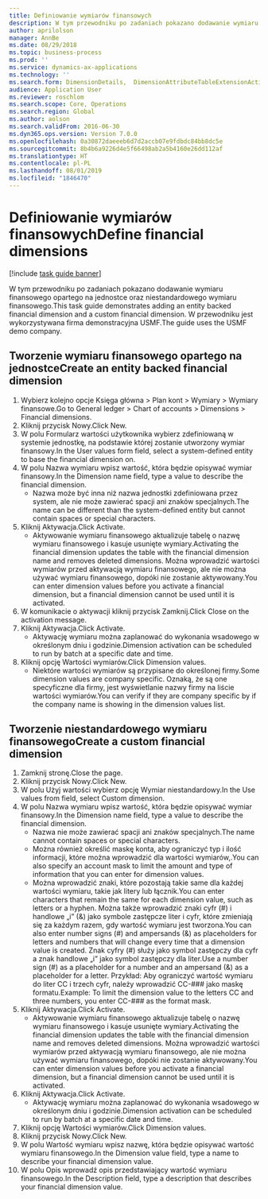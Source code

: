 ```yaml
---
title: Definiowanie wymiarów finansowych
description: W tym przewodniku po zadaniach pokazano dodawanie wymiaru finansowego opartego na jednostce oraz niestandardowego wymiaru finansowego.
author: aprilolson
manager: AnnBe
ms.date: 08/29/2018
ms.topic: business-process
ms.prod: ''
ms.service: dynamics-ax-applications
ms.technology: ''
ms.search.form: DimensionDetails,  DimensionAttributeTableExtensionActivate, DimensionValueDetails
audience: Application User
ms.reviewer: roschlom
ms.search.scope: Core, Operations
ms.search.region: Global
ms.author: aolson
ms.search.validFrom: 2016-06-30
ms.dyn365.ops.version: Version 7.0.0
ms.openlocfilehash: 0a30872daeeeb6d7d2accb07e9fdbdc84bb8dc5e
ms.sourcegitcommit: 8b4b6a9226d4e5f66498ab2a5b4160e26dd112af
ms.translationtype: HT
ms.contentlocale: pl-PL
ms.lasthandoff: 08/01/2019
ms.locfileid: "1846470"
---
```

# <a name="define-financial-dimensions"></a><span data-ttu-id="a838f-103">Definiowanie wymiarów finansowych</span><span class="sxs-lookup"><span data-stu-id="a838f-103">Define financial dimensions</span></span>

[!include [task guide banner](../../includes/task-guide-banner.md)]

<span data-ttu-id="a838f-104">W tym przewodniku po zadaniach pokazano dodawanie wymiaru finansowego opartego na jednostce oraz niestandardowego wymiaru finansowego.</span><span class="sxs-lookup"><span data-stu-id="a838f-104">This task guide demonstrates adding an entity backed financial dimension and a custom financial dimension.</span></span>  <span data-ttu-id="a838f-105">W przewodniku jest wykorzystywana firma demonstracyjna USMF.</span><span class="sxs-lookup"><span data-stu-id="a838f-105">The guide uses the USMF demo company.</span></span>


## <a name="create-an-entity-backed-financial-dimension"></a><span data-ttu-id="a838f-106">Tworzenie wymiaru finansowego opartego na jednostce</span><span class="sxs-lookup"><span data-stu-id="a838f-106">Create an entity backed financial dimension</span></span>
1. <span data-ttu-id="a838f-107">Wybierz kolejno opcje Księga główna > Plan kont > Wymiary > Wymiary finansowe.</span><span class="sxs-lookup"><span data-stu-id="a838f-107">Go to General ledger > Chart of accounts > Dimensions > Financial dimensions.</span></span>
2. <span data-ttu-id="a838f-108">Kliknij przycisk Nowy.</span><span class="sxs-lookup"><span data-stu-id="a838f-108">Click New.</span></span>
3. <span data-ttu-id="a838f-109">W polu Formularz wartości użytkownika wybierz zdefiniowaną w systemie jednostkę, na podstawie której zostanie utworzony wymiar finansowy.</span><span class="sxs-lookup"><span data-stu-id="a838f-109">In the User values form field, select a system-defined entity to base the financial dimension on.</span></span> 
4. <span data-ttu-id="a838f-110">W polu Nazwa wymiaru wpisz wartość, która będzie opisywać wymiar finansowy.</span><span class="sxs-lookup"><span data-stu-id="a838f-110">In the Dimension name field, type a value to describe the financial dimension.</span></span>
    * <span data-ttu-id="a838f-111">Nazwa może być inna niż nazwa jednostki zdefiniowana przez system, ale nie może zawierać spacji ani znaków specjalnych.</span><span class="sxs-lookup"><span data-stu-id="a838f-111">The name can be different than the system-defined entity but cannot contain spaces or special characters.</span></span>  
5. <span data-ttu-id="a838f-112">Kliknij Aktywacja.</span><span class="sxs-lookup"><span data-stu-id="a838f-112">Click Activate.</span></span>
    * <span data-ttu-id="a838f-113">Aktywowanie wymiaru finansowego aktualizuje tabelę o nazwę wymiaru finansowego i kasuje usunięte wymiary.</span><span class="sxs-lookup"><span data-stu-id="a838f-113">Activating the financial dimension updates the table with the financial dimension name and removes deleted dimensions.</span></span> <span data-ttu-id="a838f-114">Można wprowadzić wartości wymiarów przed aktywacją wymiaru finansowego, ale nie można używać wymiaru finansowego, dopóki nie zostanie aktywowany.</span><span class="sxs-lookup"><span data-stu-id="a838f-114">You can enter dimension values before you activate a financial dimension, but a financial dimension cannot be used until it is activated.</span></span>  
6. <span data-ttu-id="a838f-115">W komunikacie o aktywacji kliknij przycisk Zamknij.</span><span class="sxs-lookup"><span data-stu-id="a838f-115">Click Close on the activation message.</span></span>
7. <span data-ttu-id="a838f-116">Kliknij Aktywacja.</span><span class="sxs-lookup"><span data-stu-id="a838f-116">Click Activate.</span></span>
    * <span data-ttu-id="a838f-117">Aktywację wymiaru można zaplanować do wykonania wsadowego w określonym dniu i godzinie.</span><span class="sxs-lookup"><span data-stu-id="a838f-117">Dimension activation can be scheduled to run by batch at a specific date and time.</span></span>  
8. <span data-ttu-id="a838f-118">Kliknij opcję Wartości wymiarów.</span><span class="sxs-lookup"><span data-stu-id="a838f-118">Click Dimension values.</span></span>
    * <span data-ttu-id="a838f-119">Niektóre wartości wymiarów są przypisane do określonej firmy.</span><span class="sxs-lookup"><span data-stu-id="a838f-119">Some dimension values are company specific.</span></span> <span data-ttu-id="a838f-120">Oznaką, że są one specyficzne dla firmy, jest wyświetlanie nazwy firmy na liście wartości wymiarów.</span><span class="sxs-lookup"><span data-stu-id="a838f-120">You can verify if they are company specific by if the company name is showing in the dimension values list.</span></span>  

## <a name="create-a-custom-financial-dimension"></a><span data-ttu-id="a838f-121">Tworzenie niestandardowego wymiaru finansowego</span><span class="sxs-lookup"><span data-stu-id="a838f-121">Create a custom financial dimension</span></span>
1. <span data-ttu-id="a838f-122">Zamknij stronę.</span><span class="sxs-lookup"><span data-stu-id="a838f-122">Close the page.</span></span>
2. <span data-ttu-id="a838f-123">Kliknij przycisk Nowy.</span><span class="sxs-lookup"><span data-stu-id="a838f-123">Click New.</span></span>
3. <span data-ttu-id="a838f-124">W polu Użyj wartości wybierz opcję Wymiar niestandardowy.</span><span class="sxs-lookup"><span data-stu-id="a838f-124">In the Use values from field, select Custom dimension.</span></span>
4. <span data-ttu-id="a838f-125">W polu Nazwa wymiaru wpisz wartość, która będzie opisywać wymiar finansowy.</span><span class="sxs-lookup"><span data-stu-id="a838f-125">In the Dimension name field, type a value to describe the financial dimension.</span></span>
    * <span data-ttu-id="a838f-126">Nazwa nie może zawierać spacji ani znaków specjalnych.</span><span class="sxs-lookup"><span data-stu-id="a838f-126">The name cannot contain spaces or special characters.</span></span>  
    * <span data-ttu-id="a838f-127">Można również określić maskę konta, aby ograniczyć typ i ilość informacji, które można wprowadzić dla wartości wymiarów,.</span><span class="sxs-lookup"><span data-stu-id="a838f-127">You can also specify an account mask to limit the amount and type of information that you can enter for dimension values.</span></span>   
    * <span data-ttu-id="a838f-128">Można wprowadzić znaki, które pozostają takie same dla każdej wartości wymiaru, takie jak litery lub łącznik.</span><span class="sxs-lookup"><span data-stu-id="a838f-128">You can enter characters that remain the same for each dimension value, such as letters or a hyphen.</span></span> <span data-ttu-id="a838f-129">Można także wprowadzić znaki cyfr (#) i handlowe „i” (&) jako symbole zastępcze liter i cyfr, które zmieniają się za każdym razem, gdy wartość wymiaru jest tworzona.</span><span class="sxs-lookup"><span data-stu-id="a838f-129">You can also enter number signs (#) and ampersands (&) as placeholders for letters and numbers that will change every time that a dimension value is created.</span></span> <span data-ttu-id="a838f-130">Znak cyfry (#) służy jako symbol zastępczy dla cyfr a znak handlowe „i” jako symbol zastępczy dla liter.</span><span class="sxs-lookup"><span data-stu-id="a838f-130">Use a number sign (#) as a placeholder for a number and an ampersand (&) as a placeholder for a letter.</span></span>  <span data-ttu-id="a838f-131">Przykład: Aby ograniczyć wartość wymiaru do liter CC i trzech cyfr, należy wprowadzić CC-### jako maskę formatu.</span><span class="sxs-lookup"><span data-stu-id="a838f-131">Example: To limit the dimension value to the letters CC and three numbers, you enter CC-### as the format mask.</span></span>  
5. <span data-ttu-id="a838f-132">Kliknij Aktywacja.</span><span class="sxs-lookup"><span data-stu-id="a838f-132">Click Activate.</span></span>
    * <span data-ttu-id="a838f-133">Aktywowanie wymiaru finansowego aktualizuje tabelę o nazwę wymiaru finansowego i kasuje usunięte wymiary.</span><span class="sxs-lookup"><span data-stu-id="a838f-133">Activating the financial dimension updates the table with the financial dimension name and removes deleted dimensions.</span></span> <span data-ttu-id="a838f-134">Można wprowadzić wartości wymiarów przed aktywacją wymiaru finansowego, ale nie można używać wymiaru finansowego, dopóki nie zostanie aktywowany.</span><span class="sxs-lookup"><span data-stu-id="a838f-134">You can enter dimension values before you activate a financial dimension, but a financial dimension cannot be used until it is activated.</span></span>  
6. <span data-ttu-id="a838f-135">Kliknij Aktywacja.</span><span class="sxs-lookup"><span data-stu-id="a838f-135">Click Activate.</span></span>
    * <span data-ttu-id="a838f-136">Aktywację wymiaru można zaplanować do wykonania wsadowego w określonym dniu i godzinie.</span><span class="sxs-lookup"><span data-stu-id="a838f-136">Dimension activation can be scheduled to run by batch at a specific date and time.</span></span>  
7. <span data-ttu-id="a838f-137">Kliknij opcję Wartości wymiarów.</span><span class="sxs-lookup"><span data-stu-id="a838f-137">Click Dimension values.</span></span>
8. <span data-ttu-id="a838f-138">Kliknij przycisk Nowy.</span><span class="sxs-lookup"><span data-stu-id="a838f-138">Click New.</span></span>
9. <span data-ttu-id="a838f-139">W polu Wartość wymiaru wpisz nazwę, która będzie opisywać wartość wymiaru finansowego.</span><span class="sxs-lookup"><span data-stu-id="a838f-139">In the Dimension value field, type a name to describe your financial dimension value.</span></span>
10. <span data-ttu-id="a838f-140">W polu Opis wprowadź opis przedstawiający wartość wymiaru finansowego.</span><span class="sxs-lookup"><span data-stu-id="a838f-140">In the Description field, type a description that describes your financial dimension value.</span></span>

